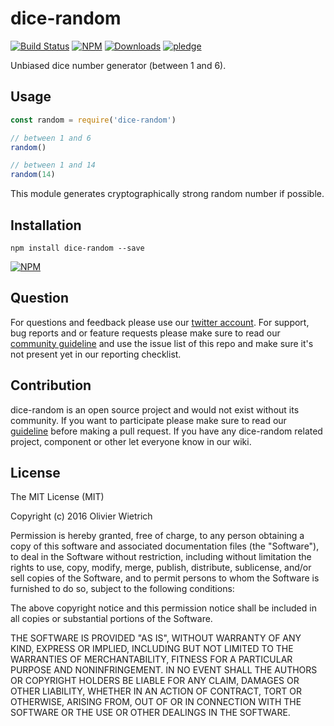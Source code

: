 # dice-random

[![Build Status](https://travis-ci.org/bredele/dice-random.svg?branch=master)](https://travis-ci.org/bredele/dice-random)
 [![NPM](https://img.shields.io/npm/v/dice-random.svg)](https://www.npmjs.com/package/dice-random)
 [![Downloads](https://img.shields.io/npm/dm/dice-random.svg)](http://npm-stat.com/charts.html?package=dice-random)
 [![pledge](https://bredele.github.io/contributing-guide/community-pledge.svg)](https://github.com/bredele/contributing-guide/blob/master/guidelines.md)

Unbiased dice number generator (between 1 and 6).

## Usage

```js
const random = require('dice-random')

// between 1 and 6
random()

// between 1 and 14
random(14)
```

This module generates cryptographically strong random number if possible.

## Installation

```shell
npm install dice-random --save
```

[![NPM](https://nodei.co/npm/dice-random.png)](https://nodei.co/npm/dice-random/)


## Question

For questions and feedback please use our [twitter account](https://twitter.com/bredeleca). For support, bug reports and or feature requests please make sure to read our
<a href="https://github.com/bredele/contributing-guide/blob/master/guidelines.md" target="_blank">community guideline</a> and use the issue list of this repo and make sure it's not present yet in our reporting checklist.

## Contribution

dice-random is an open source project and would not exist without its community. If you want to participate please make sure to read our <a href="https://github.com/bredele/contributing-guide/blob/master/guidelines.md" target="_blank">guideline</a> before making a pull request. If you have any dice-random related project, component or other let everyone know in our wiki.

## License

The MIT License (MIT)

Copyright (c) 2016 Olivier Wietrich

Permission is hereby granted, free of charge, to any person obtaining a copy
of this software and associated documentation files (the "Software"), to deal
in the Software without restriction, including without limitation the rights
to use, copy, modify, merge, publish, distribute, sublicense, and/or sell
copies of the Software, and to permit persons to whom the Software is
furnished to do so, subject to the following conditions:

The above copyright notice and this permission notice shall be included in all
copies or substantial portions of the Software.

THE SOFTWARE IS PROVIDED "AS IS", WITHOUT WARRANTY OF ANY KIND, EXPRESS OR
IMPLIED, INCLUDING BUT NOT LIMITED TO THE WARRANTIES OF MERCHANTABILITY,
FITNESS FOR A PARTICULAR PURPOSE AND NONINFRINGEMENT. IN NO EVENT SHALL THE
AUTHORS OR COPYRIGHT HOLDERS BE LIABLE FOR ANY CLAIM, DAMAGES OR OTHER
LIABILITY, WHETHER IN AN ACTION OF CONTRACT, TORT OR OTHERWISE, ARISING FROM,
OUT OF OR IN CONNECTION WITH THE SOFTWARE OR THE USE OR OTHER DEALINGS IN THE
SOFTWARE.
